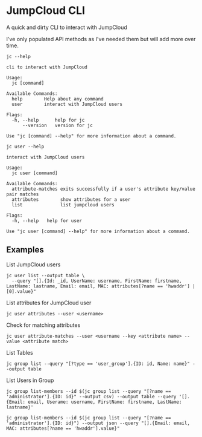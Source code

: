 # JumpCloud CLI

A quick and dirty CLI to interact with JumpCloud

I've only populated API methods as I've needed them but will add more over time.

`jc --help`

    cli to interact with JumpCloud

    Usage:
      jc [command]

    Available Commands:
      help        Help about any command
      user        interact with JumpCloud users

    Flags:
      -h, --help      help for jc
          --version   version for jc

    Use "jc [command] --help" for more information about a command.

`jc user --help`

    interact with JumpCloud users

    Usage:
      jc user [command]

    Available Commands:
      attribute-matches exits successfully if a user's attribute key/value pair matches
      attributes        show attributes for a user
      list              list jumpcloud users

    Flags:
      -h, --help   help for user

    Use "jc user [command] --help" for more information about a command.

## Examples

List JumpCloud users

    jc user list --output table \
      --query "[].{Id: _id, UserName: username, FirstName: firstname, LastName: lastname, Email: email, MAC: attributes[?name == 'hwaddr'] | [0].value}"

List attributes for JumpCloud user

    jc user attributes --user <username>

Check for matching attributes

    jc user attribute-matches --user <username --key <attribute name> --value <attribute match>

List Tables

    jc group list --query "[?type == 'user_group'].{ID: id, Name: name}" --output table

List Users in Group

    jc group list-members --id $(jc group list --query "[?name == 'administrator'].{ID: id}" --output csv) --output table --query '[].{Email: email, Userame: username, FirstName: firstname, LastName: lastname}'

    jc group list-members --id $(jc group list --query "[?name == 'administrator'].{ID: id}") --output json --query "[].{Email: email, MAC: attributes[?name == 'hwaddr'].value}"
